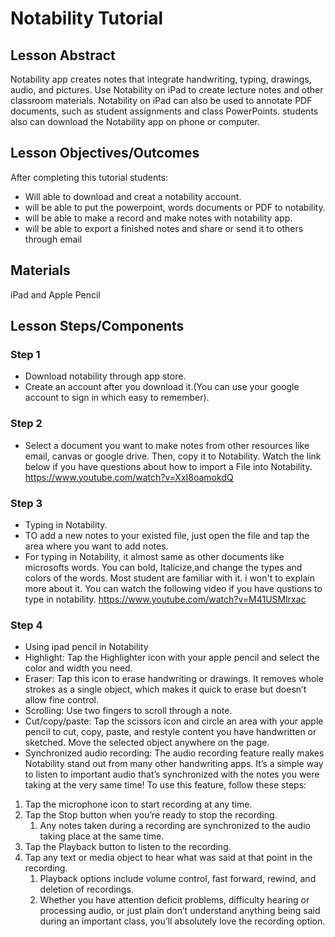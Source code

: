 # Notability Tutorial

## Lesson Abstract
Notability app creates notes that integrate handwriting, typing, drawings, audio, and pictures. Use Notability on iPad to create lecture notes and other classroom materials. Notability on iPad can also be used to annotate PDF documents, such as student assignments and class PowerPoints. students also can download the Notability app on phone or computer.

## Lesson Objectives/Outcomes
After completing this tutorial students:
* Will able to download and creat a notability account.
* will be able to put the powerpoint, words documents or PDF to notability.
* will be able to make a record and make notes with notability app.
* will be able to export a finished notes and share or send it to others through email

## Materials

iPad and Apple Pencil

## Lesson Steps/Components
### Step 1
* Download notability through app store.
* Create an account after you download it.(You can use your google account to sign in which easy to remember). 

### Step 2
* Select a document you want to make notes from other resources like email, canvas or google drive. Then, copy it to Notability. Watch the link below if you have questions about how to import a File into Notability.
 https://www.youtube.com/watch?v=XxI8oamokdQ
 
### Step 3
* Typing in Notability.
* TO add a new notes to your existed file, just open the file and tap the area where you want to add notes. 
* For typing in Notability, it almost same as other documents like microsofts words. You can bold, Italicize,and change the types and colors of the words. Most student are familiar with it. i won't to explain more about it. You can watch the following video if you have qustions to type in notability. 
https://www.youtube.com/watch?v=M41USMlrxac

### Step 4
* Using ipad pencil in Notability
* Highlight: Tap the Highlighter icon with your apple pencil and select the color and width you need.
* Eraser: Tap this icon to erase handwriting or drawings. It removes whole strokes as a single object, which makes it quick to erase but doesn’t allow fine control.
* Scrolling: Use two fingers to scroll through a note.
* Cut/copy/paste: Tap the scissors icon and circle an area with your apple pencil to cut, copy, paste, and restyle content you have handwritten or sketched. Move the selected object anywhere on the page.
* Synchronized audio recording: The audio recording feature really makes Notability stand out from many other handwriting apps. It’s a simple way to listen to important audio that’s synchronized with the notes you were taking at the very same time! To use this feature, follow these steps:
 1. Tap the microphone icon to start recording at any time.
 1. Tap the Stop button when you’re ready to stop the recording.
    1. Any notes taken during a recording are synchronized to the audio taking place at the same time.
 1. Tap the Playback button to listen to the recording.
 1. Tap any text or media object to hear what was said at that point in the recording.
    1. Playback options include volume control, fast forward, rewind, and deletion of recordings.
    1. Whether you have attention deficit problems, difficulty hearing or processing audio, or just plain don’t understand anything being said during an important class, you’ll absolutely love the recording option.
 
